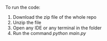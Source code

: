 To run the code:
1. Download the zip file of the whole repo
2. Unzip the file 
3. Open any IDE or any terminal in the folder
4. Run the command *python main.py*